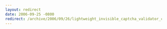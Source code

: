 ```yaml
---
layout: redirect
date: 2006-09-25 -0800
redirect: /archive/2006/09/26/lightweight_invisible_captcha_validator_control.aspx/
---
```

